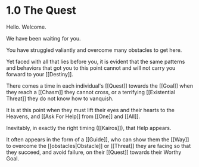 # 1.0 The Quest

Hello. Welcome. 

We have been waiting for you. 

You have struggled valiantly and overcome many obstacles to get here. 

Yet faced with all that lies before you, it is evident that the same patterns and behaviors that got you to this point cannot and will not carry you forward to your [[Destiny]]. 

There comes a time in each individual's [[Quest]] towards the [[Goal]] when they reach a [[Chasm]] they cannot cross, or a terrifying [[Existential Threat]] they do not know how to vanquish.

It is at this point when they must lift their eyes and their hearts to the Heavens, and [[Ask For Help]] from [[One]] and [[All]]. 

Inevitably, in exactly the right timing ([[Kairos]]), that Help appears. 

It often appears in the form of a [[Guide]], who can show them the [[Way]] to overcome the [[obstacles|Obstacle]] or [[Threat]] they are facing so that they succeed, and avoid failure, on their [[Quest]] towards their Worthy Goal. 
